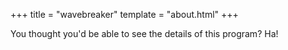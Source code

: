 +++
title = "wavebreaker"
template = "about.html"
+++

You thought you'd be able to see the details of this program? Ha!


